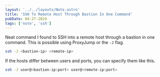 ```yaml
---
layout: '../../layouts/Note.astro'
title: 'SSH To Remote Host Through Bastion In One Command'
pubDate: 04-27-2024
tags: ['note', 'ssh']
---
```


Neat command I found to SSH into a remote host through a bastion in one command. This is possible using ProxyJump or the `-J` flag.

```bash
ssh -J <bastion-ip> <remote-ip>
```

If the hosts differ between users and ports, you can specify them like this.

```bash
ssh -J user@<bastion-ip:port> user@<remote-ip:port>
```